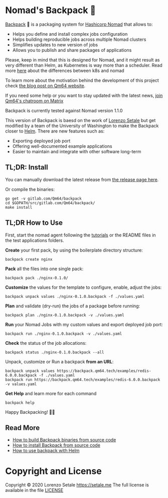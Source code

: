 # Nomad's Backpack 🎒

[Backpack](https://backpack.qm64.tech) 🎒 is a packaging system for
[Hashicorp Nomad](https://www.nomadproject.io) that allows to:

* Helps you define and install complex jobs configuration
* Helps building reproducible jobs across multiple Nomad clusters
* Simplifies updates to new version of jobs
* Allows you to publish and share packages of applications

Please, keep in mind that this is designed for Nomad, and it might result as
very different than Helm, as Kubernetes is way more than a scheduler.
Read more [here](https://www.nomadproject.io/intro/vs/kubernetes.html) about
the differences between k8s and nomad

To learn more about the motivation behind the development of this project
check [the blog post on Qm64 website](https://qm64.tech/posts/202011-hashicorp-nomad-backpack/).

If you need some help or you want to stay updated with the latest news,
[join Qm64's chatroom on Matrix](https://matrix.to/#/#qm64:matrix.org?via=matrix.org)

Backpack is currently tested against Nomad version 1.1.0

This version of Backpack is baesd on the work of [Lorenzo Setale](https://blog.setale.me/) 
but get modified by a team of the University of Washington to make the Backpack closer to [Helm](https://helm.sh/).
There are new features such as:
* Exporting deployed job port
* Offering well-documented example applications
* Easier to maintain and integrate with other software long-term


## TL;DR: Install
You can manually download the latest release from 
[the release page here](https://gitlab.com/Qm64/backpack/-/releases).

Or compile the binaries:
```shell
go get -v gitlab.com/Qm64/backpack
cd $GOPATH/src/gitlab.com/Qm64/backpack/
make install
```

## TL;DR How to Use
First, start the nomad agent following the [tutorials](https://learn.hashicorp.com/tutorials/nomad/get-started-run?in=nomad/get-started) or the README files in the test applications folders.

**Create** your first pack, by using the boilerplate directory structure:

```shell
backpack create nginx
```

**Pack** all the files into one single pack:
```shell
backpack pack ./nginx-0.1.0/
```

**Customize** the values for the template to configure, enable, adjust the jobs:
```shell
backpack unpack values ./nginx-0.1.0.backpack -f ./values.yaml
```

**Plan** and validate (dry-run) the jobs of a package before running:
```shell
backpack plan ./nginx-0.1.0.backpack -v ./values.yaml
```

**Run** your Nomad Jobs with my custom values and export deployed job port:
```shell
backpack run ./nginx-0.1.0.backpack -v ./values.yaml
```

**Check** the status of the job allocations:
```shell
backpack status ./nginx-0.1.0.backpack --all
```

Unpack, customize or Run a backpack **from an URL**:
```shell
backpack unpack values https://backpack.qm64.tech/examples/redis-6.0.0.backpack -f ./values.yaml
backpack run https://backpack.qm64.tech/examples/redis-6.0.0.backpack -v values.yaml
```

**Get Help** and learn more for each command
```shell
backpack help
```

Happy Backpacking! 🎒😀 

## Read More

* [How to build Backpack binaries from source code](docs/build.md)
* [How to install Backpack from source code](docs/build.md#installing)
* [How to use backpack with Helm](docs/usage.md)

# Copyright and License

Copyright © 2020 Lorenzo Setale https://setale.me
The full license is available in the file [LICENSE](LICENSE)
